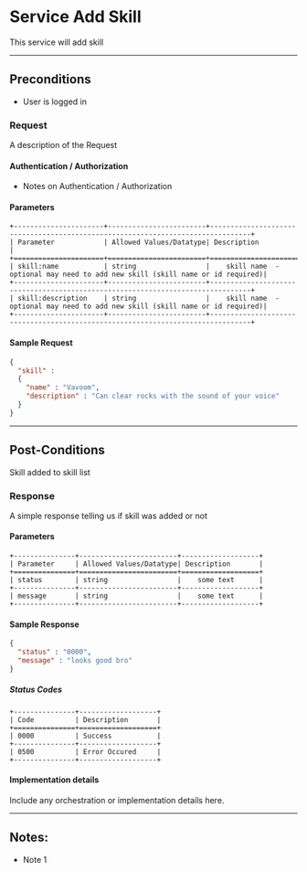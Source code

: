 # Service Add Skill
This service will add skill 

---
## Preconditions
 - User is logged in


### Request

A description of the Request

#### Authentication / Authorization
 - Notes on Authentication / Authorization

#### Parameters

```eval_rst
+----------------------+------------------------+--------------------------------------------------------------------------------+
| Parameter            | Allowed Values/Datatype| Description                                                                    |
+======================+========================+================================================================================+
| skill:name           | string                 |    skill name  - optional may need to add new skill (skill name or id required)|
+----------------------+------------------------+--------------------------------------------------------------------------------+
| skill:description    | string                 |    skill name  - optional may need to add new skill (skill name or id required)|
+----------------------+------------------------+--------------------------------------------------------------------------------+
```

#### Sample Request

```json
{
  "skill" : 
  {
  	"name" : "Vavoom",
  	"description" : "Can clear rocks with the sound of your voice"
  }		
}
```

---
## Post-Conditions
Skill added to skill list

### Response

A simple response telling us if skill was added or not

#### Parameters

```eval_rst
+---------------+------------------------+-------------------+
| Parameter     | Allowed Values/Datatype| Description       |
+===============+========================+===================+
| status        | string                 |    some text      |
+---------------+------------------------+-------------------+
| message       | string                 |    some text      |
+---------------+------------------------+-------------------+

```

#### Sample Response

```json
{
  "status" : "0000",
  "message" : "looks good bro"
}
```
##### Status Codes

```eval_rst
+---------------+-------------------+
| Code          | Description       |
+===============+===================+
| 0000          | Success           |
+---------------+-------------------+
| 0500          | Error Occured     |
+---------------+-------------------+
```

#### Implementation details

Include any orchestration or implementation details here.

---
## Notes:
- Note 1